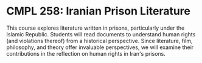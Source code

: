 # CMPL 258: Iranian Prison Literature

This course explores literature written in prisons, particularly under the Islamic Republic. Students will read documents to understand human rights (and violations thereof) from a historical perspective. Since literature, film, philosophy, and theory offer invaluable perspectives, we will examine their contributions in the reflection on human rights in Iran's prisons.